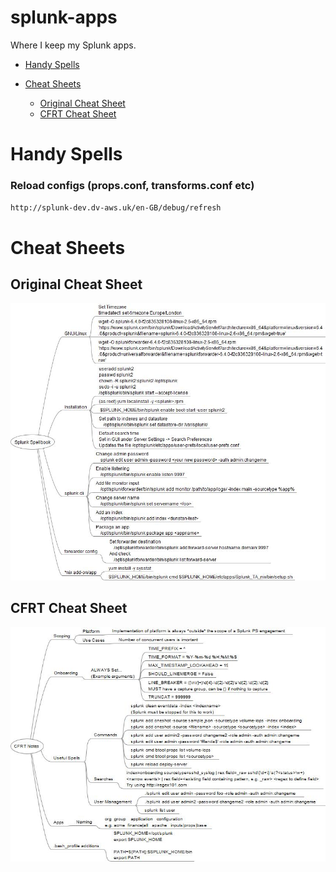 # splunk-apps
Where I keep my Splunk apps.

* [Handy Spells](#Handy_Spells)

* [Cheat Sheets](#Cheat_Sheets)
  * [Original Cheat Sheet](#Original_Cheat_Sheet)
  * [CFRT Cheat Sheet](#CFRT_Cheat_Sheet)

# Handy Spells
### Reload configs (props.conf, transforms.conf etc)
`http://splunk-dev.dv-aws.uk/en-GB/debug/refresh`

# Cheat Sheets
## Original Cheat Sheet
![Alt Text for Original Cheet Sheet](https://github.com/dvavasour/splunk-apps/blob/master/jpeg/Splunk_Spellbook.jpeg)

## CFRT Cheat Sheet
![Alt Text for CFRT Cheet Sheet](https://github.com/dvavasour/splunk-apps/blob/master/jpeg/CFRT_Notes_V2.jpeg)


